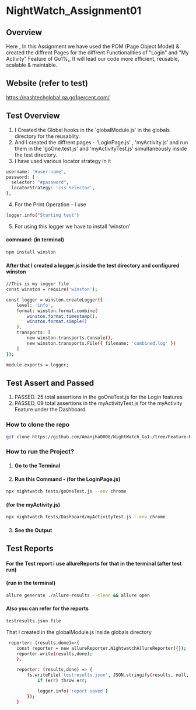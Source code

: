 # NightWatch_Assignment01

## Overview
Here , In this Assignment we have used the POM (Page Object Model) & created the diffrent Pages for the diffrent Functionalities of "Login" and "My Activity" Feature of Go1%,, It will lead our code more efficient, reusable, scalable & maintable.

## Website (refer to test)
https://nashtechglobal.qa.go1percent.com/

## Test Overview
1) I Created the Global hooks in the 'globalModule.js' in the globals directory for the reusablity.
2) And I created the diffrent pages - 'LoginPage.js' , 'myActivity.js' and run them in the 'goOne.test.js' and 'myActivityTest.js' simultaneously inside the test directory.
3) I have used various locator strategy in it
```bash
username: "#user-name",
password: {
  selector: "#password",
  locatorStrategy: 'css Selector',
},
```
4) For the Print Operation - I use
```bash
logger.info("Starting test")
```
5) For using this logger we have to install 'winston'
#### command: (in terminal)
```bash
npm install winston
```
#### After that I created a logger.js inside the test directory and configured winston
```bash
//This is my logger file
const winston = require('winston');

const logger = winston.createLogger({
    level: 'info',
    format: winston.format.combine(
        winston.format.timestamp(),
        winston.format.simple()
    ),
    transports: [
        new winston.transports.Console(),
        new winston.transports.File({ filename: 'combined.log' })
    ]
});

module.exports = logger;

```
## Test Assert and Passed 
1) PASSED. 25 total assertions in the goOneTest.js for the Login features
2) PASSED, 09 total assertions in the myActivityTest.js for the myActivity Feature under the Dashboard.

### How to clone the repo 
```bash
git clone https://github.com/Amanjha0008/NightWatch_Go1-/tree/Feature-Branch
```

### How to run the Project?
1) #### Go to the Terminal
2) #### Run this Command - (for the LoginPage.js)
```bash
npx nightwatch tests/goOneTest.js --env chrome
```
#### (for the myActivity.js)
```bash
npx nightwatch tests/Dashboard/myActivityTest.js --env chrome
```
3) #### See the Output

## Test Reports
#### For the Test report i use allureReports for that in the terminal (after test run)
#### (run in the terminal)
```bash
allure generate ./allure-results --clean && allure open
```
#### Also you can refer for the reports 
```bash
testresults.json file
```
That I created in the globalModule.js inside globals directory
```bash
 reporter: (results,done)=>{
    const reporter = new allureReporter.NightwatchAllureReporter({});
    reporter.write(results,done);
    },

    reporter: (results,done) => {
        fs.writeFile('testresults.json', JSON.stringify(results, null, '\t'), (err) => {
            if (err) throw err;

            logger.info('report saved')
        });
    }
```

